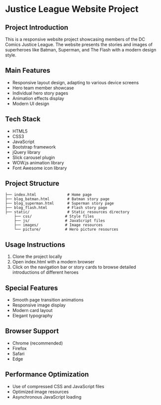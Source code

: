 # Justice League Website Project

## Project Introduction
This is a responsive website project showcasing members of the DC Comics Justice League. The website presents the stories and images of superheroes like Batman, Superman, and The Flash with a modern design style.

## Main Features
- Responsive layout design, adapting to various device screens
- Hero team member showcase
- Individual hero story pages
- Animation effects display
- Modern UI design

## Tech Stack
- HTML5
- CSS3
- JavaScript
- Bootstrap framework
- jQuery library
- Slick carousel plugin
- WOW.js animation library
- Font Awesome icon library

## Project Structure
```
├── index.html              # Home page
├── blog_batman.html        # Batman story page
├── blog_superman.html      # Superman story page
├── blog_flash.html         # Flash story page
├── static/                 # Static resources directory
    ├── css/               # Style files
    ├── js/                # JavaScript files
    ├── images/            # Image resources
    └── picture/           # Hero picture resources
```

## Usage Instructions
1. Clone the project locally
2. Open index.html with a modern browser
3. Click on the navigation bar or story cards to browse detailed introductions of different heroes

## Special Features
- Smooth page transition animations
- Responsive image display
- Modern card layout
- Elegant typography

## Browser Support
- Chrome (recommended)
- Firefox
- Safari
- Edge

## Performance Optimization
- Use of compressed CSS and JavaScript files
- Optimized image resources
- Asynchronous JavaScript loading